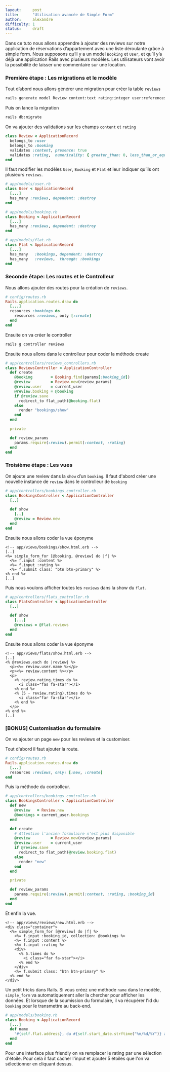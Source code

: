 ```yaml
---
layout:     post
title:      "Utilisation avancée de Simple Form"
author:     alexandre
difficulty: 1
status:     draft
---
```


Dans ce tuto nous allons apprendre à ajouter des reviews sur notre application de réservations d’appartement avec une liste déroulante grâce à simple form.
Nous supposons qu’il y a un model `Booking` et `User`, et qu’il y’a déjà une application Rails avec plusieurs modèles.
Les utilisateurs vont avoir la possibilité de laisser une commentaire sur une location.

### Première étape : Les migrations et le modèle

Tout d’abord nous allons générer une migration pour créer la table `reviews`

```sh
rails generate model Review content:text rating:integer user:references booking:reference
```

Puis on lance la migration

```sh
rails db:migrate
```

On va ajouter des validations sur les champs `content` et `rating`

```ruby
class Review < ApplicationRecord
  belongs_to :user
  belongs_to :booking
  validates :content, presence: true
  validates :rating,  numericality: { greater_than: 0, less_than_or_equal_to: 5 }
end
```

Il faut modifier les modèles `User`, `Booking` et `Flat` et leur indiquer qu’ils ont plusieurs `reviews`.

```ruby
# app/models/user.rb
class User < ApplicationRecord
  [...]
  has_many :reviews, dependent: :destroy
end
```

```ruby
# app/models/booking.rb
class Booking < ApplicationRecord
  [...]
  has_many :reviews, dependent: :destroy
end
```

```ruby
# app/models/flat.rb
class Flat < ApplicationRecord
  [...]
  has_many   :bookings, dependent: :destroy
  has_many   :reviews,  through: :bookings
end
```

### Seconde étape: Les routes et le Controlleur

Nous allons ajouter des routes pour la création de `reviews`.

```ruby
# config/routes.rb
Rails.application.routes.draw do
  [...]
  resources :bookings do
    resources :reviews, only [:create]
  end
end
```

Ensuite on va créer le controller

```sh
rails g controller reviews
```

Ensuite nous allons dans le controlleur pour coder la méthode create

```ruby
# app/controllers/reviews_controllers.rb
class ReviewsController < ApplicationController
  def create
    @booking        = Booking.find(params[:booking_id])
    @review         = Review.new(review_params)
    @review.user    = current_user
    @review.booking = @booking
    if @review.save
      redirect_to flat_path(@booking.flat)
    else
      render "bookings/show"
    end
  end

  private

  def review_params
    params.require(:review).permit(:content, :rating)
  end
end
```

### Troisième étape : Les vues

On ajoute une review dans la `show` d’un `booking`. Il faut d'abord créer une nouvelle instance de `review` dans le controlleur de `booking`

```ruby
# app/controllers/bookings_controller.rb
class BookingsController < ApplicationController
  [..]

  def show
    [..]
    @review = Review.new
  end
end
```

Ensuite nous allons coder la vue éponyme

```erb
<!-- app/views/bookings/show.html.erb -->
[..]
<%= simple_form_for [@booking, @review] do |f| %>
  <%= f.input :content %>
  <%= f.input :rating %>
  <%= f.submit class: "btn btn-primary" %>
<% end %>
[..]
```

Puis nous voulons afficher toutes les `reviews` dans la show du `flat`.

```ruby
# app/controllers/flats_controller.rb
class FlatsController < ApplicationController
  [..]

  def show
    [...]
    @reviews = @flat.reviews
  end
end
```

Ensuite nous allons coder la vue éponyme

```erb
<!-- app/views/flats/show.html.erb -->
[..]
<% @reviews.each do |review| %>
  <p><%= review.user.name %></p>
  <p><%= review.content %></p>
  <p>
    <% review.rating.times do %>
      <i class="fas fa-star"></i>
    <% end %>
    <% (5 - review.rating).times do %>
      <i class="far fa-star"></i>
    <% end %>
  </p>
<% end %>
[..]
```

### [BONUS] Customisation du formulaire

On va ajouter un page `new` pour les reviews et la customiser.

Tout d'abord il faut ajouter la route.

```ruby
# config/routes.rb
Rails.application.routes.draw do
  [...]
  resources :reviews, only: [:new, :create]
end
```

Puis la méthode du controlleur.

```ruby
# app/controllers/bookings_controller.rb
class BookingsController < ApplicationController
  def new
    @review   = Review.new
    @bookings = current_user.bookings
  end

  def create
    # Attention l'ancien formulaire n'est plus disponible
    @review         = Review.new(review_params)
    @review.user    = current_user
    if @review.save
      redirect_to flat_path(@review.booking.flat)
    else
      render "new"
    end
  end

  private

  def review_params
    params.require(:review).permit(:content, :rating, :booking_id)
  end
end
```

Et enfin la vue.

```erb
<!-- app/views/reviews/new.html.erb -->
<div class="container">
  <%= simple_form_for [@review] do |f| %>
    <%= f.input :booking_id, collection: @bookings %>
    <%= f.input :content %>
    <%= f.input :rating %>
    <div>
      <% 5.times do %>
        <i class="far fa-star"></i>
      <% end %>
    </div>
    <%= f.submit class: "btn btn-primary" %>
  <% end %>
</div>
```

Un petit tricks dans Rails. Si vous créez une méthode `name` dans le modèle, `simple_form` va automatiquement aller la chercher pour afficher les données. Et lorsque de la soumission du formulaire, il va récupérer l'id du `booking` pour le transmettre au back-end.

```ruby
# app/models/booking.rb
class Booking < ApplicationRecord
  [...]
  def name
    "#{self.flat.address}, du #{self.start_date.strftime("%m/%d/%Y")} au #{self.end_date.strftime("%m/%d/%Y")}"
  end
end
```

Pour une interface plus friendly on va remplacer le rating par une sélection d'étoile. Pour cela il faut cacher l'input et ajouter 5 étoiles que l'on va sélectionner en cliquant dessus.
